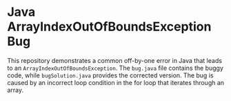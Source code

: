 # Java ArrayIndexOutOfBoundsException Bug

This repository demonstrates a common off-by-one error in Java that leads to an `ArrayIndexOutOfBoundsException`. The `bug.java` file contains the buggy code, while `bugSolution.java` provides the corrected version.  The bug is caused by an incorrect loop condition in the for loop that iterates through an array.